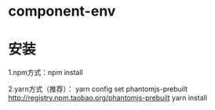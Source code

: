 # component-env

# 安装
1.npm方式：npm install


2.yarn方式（推荐）：
yarn config set phantomjs-prebuilt http://registry.npm.taobao.org/phantomjs-prebuilt
yarn install

